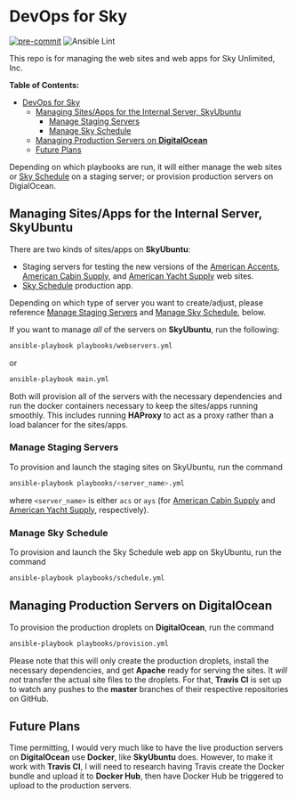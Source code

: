 # DevOps for Sky

[![pre-commit](https://img.shields.io/badge/pre--commit-enabled-brightgreen?logo=pre-commit&logoColor=white)](https://github.com/pre-commit/pre-commit) ![Ansible Lint](https://github.com/SturmB/sky-devops/workflows/Ansible%20Lint/badge.svg)

This repo is for managing the web sites and web apps for Sky Unlimited, Inc.

**Table of Contents:**

- [DevOps for Sky](#devops-for-sky)
  - [Managing Sites/Apps for the Internal Server, SkyUbuntu](#managing-sitesapps-for-the-internal-server-skyubuntu)
    - [Manage Staging Servers](#manage-staging-servers)
    - [Manage Sky Schedule](#manage-sky-schedule)
  - [Managing Production Servers on **DigitalOcean**](#managing-production-servers-on-digitalocean)
  - [Future Plans](#future-plans)

Depending on which playbooks are run, it will either manage the web sites or [Sky Schedule][schedule] on a staging server; or provision production servers on DigialOcean.

## Managing Sites/Apps for the Internal Server, SkyUbuntu

There are two kinds of sites/apps on **SkyUbuntu**:

- Staging servers for testing the new versions of the [American Accents][accents], [American Cabin Supply][cabin], and [American Yacht Supply][yacht] web sites.
- [Sky Schedule][schedule] production app.

Depending on which type of server you want to create/adjust, please reference [Manage Staging Servers](#manage-staging-servers) and [Manage Sky Schedule](#manage-sky-schedule), below.

If you want to manage _all_ of the servers on **SkyUbuntu**, run the following:

```sh
ansible-playbook playbooks/webservers.yml
```

or

```sh
ansible-playbook main.yml
```

Both will provision all of the servers with the necessary dependencies and run the docker containers necessary to keep the sites/apps running smoothly. This includes running **HAProxy** to act as a proxy rather than a load balancer for the sites/apps.

### Manage Staging Servers

To provision and launch the staging sites on SkyUbuntu, run the command

```sh
ansible-playbook playbooks/<server_name>.yml
```

where `<server_name>` is either `acs` or `ays` (for [American Cabin Supply][cabin] and [American Yacht Supply][yacht], respectively).

### Manage Sky Schedule

To provision and launch the Sky Schedule web app on SkyUbuntu, run the command

```sh
ansible-playbook playbooks/schedule.yml
```

## Managing Production Servers on **DigitalOcean**

To provision the production droplets on **DigitalOcean**, run the command

```sh
ansible-playbook playbooks/provision.yml
```

Please note that this will only create the production droplets, install the necessary dependencies, and get **Apache** ready for serving the sites. It _will not_ transfer the actual site files to the droplets. For that, **Travis CI** is set up to watch any pushes to the **master** branches of their respective repositories on GitHub.

## Future Plans

Time permitting, I would very much like to have the live production servers on **DigitalOcean** use **Docker**, like **SkyUbuntu** does. However, to make it work with **Travis CI**, I will need to research having Travis create the Docker bundle and upload it to **Docker Hub**, then have Docker Hub be triggered to upload to the production servers.

[schedule]: https://github.com/SturmB/sky-schedule
[accents]: https://github.com/skyunlimitedinc/aa
[cabin]: https://github.com/skyunlimitedinc/acs
[yacht]: https://github.com/skyunlimitedinc/ays
